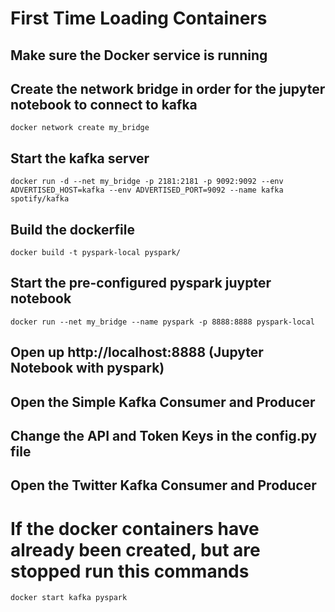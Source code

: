 # First Time Loading Containers

## Make sure the Docker service is running

## Create the network bridge in order for the jupyter notebook to connect to kafka
 
`docker network create my_bridge`

## Start the kafka server

`docker run -d --net my_bridge -p 2181:2181 -p 9092:9092 --env ADVERTISED_HOST=kafka --env ADVERTISED_PORT=9092 --name kafka spotify/kafka`

## Build the dockerfile

`docker build -t pyspark-local pyspark/`

## Start the pre-configured pyspark juypter notebook 
 
`docker run --net my_bridge --name pyspark -p 8888:8888 pyspark-local`
 
## Open up http://localhost:8888 (Jupyter Notebook with pyspark)

## Open the Simple Kafka Consumer and Producer

## Change the API and Token Keys in the config.py file

## Open the Twitter Kafka Consumer and Producer


# If the docker containers have already been created, but are stopped run this commands

`docker start kafka pyspark`
